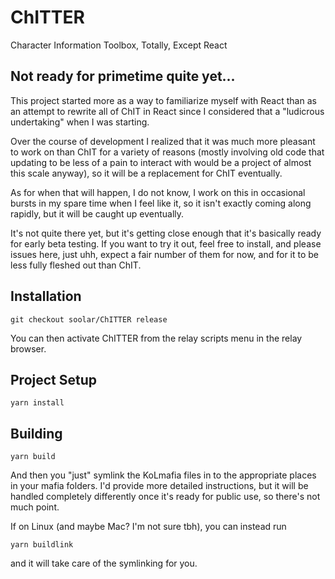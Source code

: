 # ChITTER

Character Information Toolbox, Totally, Except React

## Not ready for primetime quite yet...

This project started more as a way to familiarize myself with React than
as an attempt to rewrite all of ChIT in React since I considered that a
"ludicrous undertaking" when I was starting.

Over the course of development I realized that it was much more pleasant
to work on than ChIT for a variety of reasons (mostly involving old code
that updating to be less of a pain to interact with would be a project of
almost this scale anyway), so it will be a replacement for ChIT eventually.

As for when that will happen, I do not know, I work on this in occasional
bursts in my spare time when I feel like it, so it isn't exactly coming
along rapidly, but it will be caught up eventually.

It's not quite there yet, but it's getting close enough that it's basically
ready for early beta testing. If you want to try it out, feel free to install,
and please issues here, just uhh, expect a fair number of them for now, and
for it to be less fully fleshed out than ChIT.

## Installation

```
git checkout soolar/ChITTER release
```

You can then activate ChITTER from the relay scripts menu in the relay browser.

## Project Setup

```
yarn install
```

## Building

```
yarn build
```

And then you "just" symlink the KoLmafia files in to the appropriate places in your mafia folders.
I'd provide more detailed instructions, but it will be handled completely differently once it's
ready for public use, so there's not much point.

If on Linux (and maybe Mac? I'm not sure tbh), you can instead run

```
yarn buildlink
```

and it will take care of the symlinking for you.
